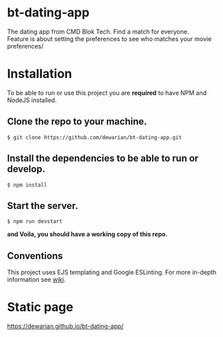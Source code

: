 # bt-dating-app
The dating app from CMD Blok Tech. Find a match for everyone.  
Feature is about setting the preferences to see who matches your movie preferences/

# Installation

To be able to run or use this project you are **required** to have NPM and NodeJS installed.

## Clone the repo to your machine.
```
$ git clone https://github.com/dewarian/bt-dating-app.git
```
## Install the dependencies to be able to run or develop.
```
$ npm install
```
## Start the server.
```
$ npm run devstart
```

**and Voila, you should have a working copy of this repo.**

## Conventions

This project uses EJS templating and Google ESLinting.
For more in-depth information see [wiki](https://github.com/dewarian/bt-dating-app/wiki). 
# Static page
https://dewarian.github.io/bt-dating-app/
